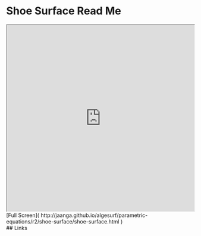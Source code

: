 Shoe Surface Read Me
===

<iframe src='http://jaanga.github.io/algesurf/parametric-equations/r2/shoe-surface/shoe-surface.html' width=100% height=500px >
There is an `iframe` here. It is not visible when viewed on github.com/algesurf. To view, please see 'Project Links' below.
</iframe>
[Full Screen]( http://jaanga.github.io/algesurf/parametric-equations/r2/shoe-surface/shoe-surface.html )
<br>
## Links 
<http://www.3d-meier.de/tut3/Seite19.html>  
